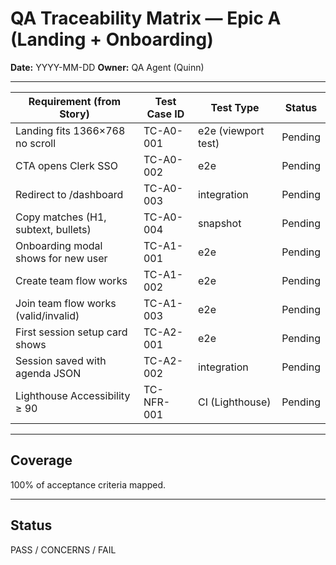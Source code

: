 # QA Traceability Matrix — Epic A (Landing + Onboarding)

**Date:** YYYY-MM-DD
**Owner:** QA Agent (Quinn)

---

| Requirement (from Story) | Test Case ID | Test Type | Status |
|---------------------------|--------------|-----------|--------|
| Landing fits 1366×768 no scroll | TC-A0-001 | e2e (viewport test) | Pending |
| CTA opens Clerk SSO | TC-A0-002 | e2e | Pending |
| Redirect to /dashboard | TC-A0-003 | integration | Pending |
| Copy matches (H1, subtext, bullets) | TC-A0-004 | snapshot | Pending |
| Onboarding modal shows for new user | TC-A1-001 | e2e | Pending |
| Create team flow works | TC-A1-002 | e2e | Pending |
| Join team flow works (valid/invalid) | TC-A1-003 | e2e | Pending |
| First session setup card shows | TC-A2-001 | e2e | Pending |
| Session saved with agenda JSON | TC-A2-002 | integration | Pending |
| Lighthouse Accessibility ≥ 90 | TC-NFR-001 | CI (Lighthouse) | Pending |

---

## Coverage
100% of acceptance criteria mapped.

---

## Status
PASS / CONCERNS / FAIL
